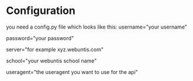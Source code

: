 # Configuration
you need a config.py file which looks like this:
username="your username"

password="your password"

server="for example xyz.webuntis.com"

school="your webuntis school name"

useragent="the useragent you want to use for the api"
